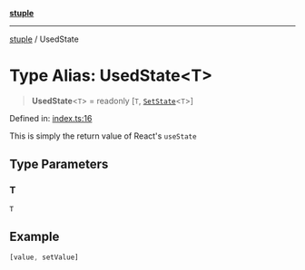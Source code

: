 [**stuple**](../README.md)

***

[stuple](../README.md) / UsedState

# Type Alias: UsedState\<T\>

> **UsedState**\<`T`\> = readonly \[`T`, [`SetState`](SetState.md)\<`T`\>\]

Defined in: [index.ts:16](https://github.com/700software/stuple/blob/7e5fa576c70a45df912927e83344e58e412141e4/index.ts#L16)

This is simply the return value of React's `useState`

## Type Parameters

### T

`T`

## Example

```ts
[value, setValue]
```
